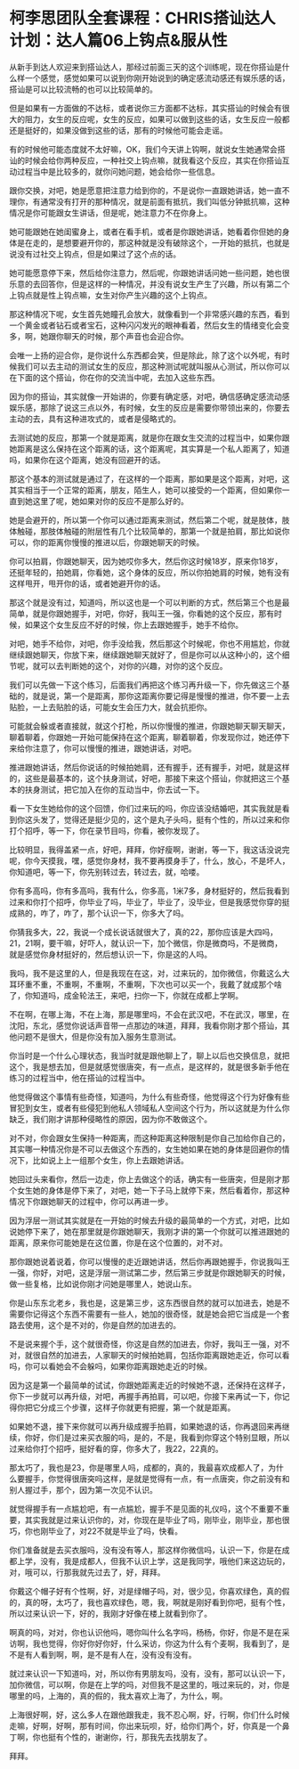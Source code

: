 # 柯李思团队全套课程：CHRIS搭讪达人计划：达人篇06上钩点&服从性

从新手到达人欢迎来到搭讪达人，那经过前面三天的这个训练呢，现在你搭讪是什么样一个感觉，感觉如果可以说到你刚开始说到的确定感流动感还有娱乐感的话，搭讪是可以比较流畅的也可以比较简单的。

但是如果有一方面做的不达标，或者说你三方面都不达标，其实搭讪的时候会有很大的阻力，女生的反应呢，女生的反应，如果可以做到这些的话，女生反应一般都还是挺好的，如果没做到这些的话，那有的时候他可能会走谣。

有的时候他可能态度就不太好嘛，OK，我们今天讲上钩啊，就说女生她通常会搭讪的时候会给你两种反应，一种社交上钩点嘛，就我看这个反应，其实在你搭讪互动过程当中是比较多的，就你问她问题，她会给你一些信息。

跟你交换，对吧，她是愿意把注意力给到你的，不是说你一直跟她讲话，她一直不理你，有通常没有打开的那种情况，就是前面有抵抗，我们叫低分钟抵抗嘛，这种情况是你可能跟女生讲话，但是呢，她注意力不在你身上。

她可能跟她在她闺蜜身上，或者在看手机，或者是你跟她讲话，她看着你但她的身体是在走的，是想要避开你的，那这种就是没有破除这个，一开始的抵抗，也就是说没有过社交上钩点，但是如果过了这个点的话。

她可能愿意停下来，然后给你注意力，然后呢，你跟她讲话问她一些问题，她也很乐意的去回答你，但是这样的一种情况，并没有说女生产生了兴趣，所以有第二个上钩点就是性上钩点嘛，女生对你产生兴趣的这个上钩点。

那这种情况下呢，女生首先她瞳孔会放大，就像看到一个非常感兴趣的东西，看到一个黄金或者钻石或者宝石，这种闪闪发光的眼神看着，然后女生的情绪变化会变多，啊，她跟你聊天的时候，那个声音也会迎合你。

会唯一上扬的迎合你，是你说什么东西都会笑，但是除此，除了这个以外呢，有时候我们可以去主动的测试女生的反应，那这种测试呢就叫服从心测试，所以你可以在下面的这个搭讪，你在你的交流当中呢，去加入这些东西。

因为你的搭讪，其实就像一开始讲的，你要有确定感，对吧，确信感确定感流动感娱乐感，那除了说这三点以外，有时候，女生的反应是需要你带领出来的，你要去主动的去，具有这种进攻式的，或者是侵略式的。

去测试她的反应，那第一个就是距离，就是你在跟女生交流的过程当中，如果你跟她距离是这么保持在这个距离的话，这个距离呢，其实算是一个私人距离了，知道吗，如果你在这个距离，她没有回避开的话。

那这个基本的测试就是通过了，在这样的一个距离，那如果是这个距离，对吧，这其实相当于一个正常的距离，朋友，陌生人，她可以接受的一个距离，但如果你一直到她这里了呢，她如果对你的反应不是那么好的。

她是会避开的，所以第一个你可以通过距离来测试，然后第二个呢，就是肢体，肢体触碰，那肢体触碰的附层性有几个比较简单的，那第一个就是拍肩，那比如说你可以，你的距离你慢慢的推进以后，你跟她聊天的时候。

你可以拍肩，你跟她聊天，因为她哎你多大，然后你这时候18岁，原来你18岁，还挺年轻的，拍她肩，你看她，这个身体的反应，所以你拍她肩的时候，她有没有这样甩开，甩开你的话，或者她避开你的话。

那这个就是没有过，知道吗，所以这也是一个可以判断的方式，然后第三个也是最简单，就是你跟她握手，对吧，你好，我叫王一强，你看她的这个反应，那有时候，如果这个女生反应不好的时候，你上去跟她握手，她手不给你。

对吧，她手不给你，对吧，你手没给我，然后那这个时候呢，你也不用尴尬，你就继续跟她聊天，你放下来，继续跟她聊天就好了，但是你可以从这种小的，这个细节呢，就可以去判断她的这个，对你的兴趣，对你的这个反应。

我们可以先做一下这个练习，后面我们再把这个练习再升级一下，你先做这三个基础的，就是说，第一个是距离，那你这距离你要记得是慢慢的推进，你不要一上去贴脸，一上去贴脸的话，可能女生会压力大，就会抗拒你。

可能就会躲或者直接就，就这个打枪，所以你慢慢的推进，你跟她聊天聊天聊天，聊着聊着，你跟她一开始可能保持在这个距离，聊着聊着，你发现你过，她还停下来给你注意了，你可以慢慢的推进，跟她讲话，对吧。

推进跟她讲话，然后你说话的时候拍她肩，还有握手，还有握手，对吧，就是这样的，这些是最基本的，这个扶身测试，好吧，那接下来这个搭讪，你就把这三个基本的扶身测试，把它加入在你的互动当中，你去试一下。

看一下女生她给你的这个回馈，你们过来玩的吗，你应该没结婚吧，其实我就是看到你这头发了，觉得还是挺少见的，这个是丸子头吗，挺有个性的，所以过来和你打个招呼，等一下，你在录节目吗，你看，被你发现了。

比较明显，我得盖紧一点，好吧，拜拜，你好瘦啊，谢谢，等一下，我这话没说完呢，你今天摸我，嘿，感觉你身材，我不要再摸身手了，什么，放心，不是坏人，你知道吧，等一下，你先别转过去，转过去，就，哈喽。

你有多高吗，你有多高吗，我有什么，你多高，1米7多，身材挺好的，然后我看到过来和你打个招呼，你毕业了吗，毕业了，毕业了，没毕业，但是我感觉你穿的挺成熟的，咋了，咋了，那个认识一下，你多大了吗。

你猜我多大，22，我说一个成长说话就很大了，真的22，那你应该是大四吗，21，21啊，要干嘛，好吓人，就认识一下，加个微信，你是微商吗，不是微商，就是感觉你身材挺好的，然后想认识一下，你是这的人吗。

我吗，我不是这里的人，但是我现在在这，对，过来玩的，加你微信，你戴这么大耳环重不重，不重啊，不重啊，不重啊，下次也可以买一个，我戴了就成那个啥了，你知道吗，成金轮法王，来吧，扫你一下，你就在成都上学啊。

不在啊，在哪上海，不在上海，那是哪里吗，不会在武汉吧，不在武汉，哪里，在沈阳，东北，感觉你说话声音带一点那边的味道，拜拜，我看你刚才那个搭讪，其他问题不是很大，但是你没有加入服务生意测试。

你当时是一个什么心理状态，我当时就是跟他聊上了，聊上以后也交换信息，就把这个，我是想去加，但是就感觉很唐突，有一点点，是这样的，就是很多新手他在练习的过程当中，他在搭讪的过程当中。

他觉得做这个事情有些奇怪，知道吗，为什么有些奇怪，他觉得这个行为好像有些冒犯到女生，或者有些侵犯到他私人领域私人空间这个行为，所以这就是为什么你缺乏，我们刚才讲那种侵略性的原因，因为你不敢做这个。

对不对，你会跟女生保持一种距离，而这种距离这种限制是你自己加给你自己的，其实哪一种情况你是不可以去做这个东西的，女生她如果在她的身体是回避你的情况下，比如说上上一组那个女生，你上去跟她讲话。

她回过头来看你，然后一边走，你上去做这个的话，确实有一些唐突，但是刚才那个女生她的身体是停下来了，对吧，她一下子马上就停下来，然后看着你，那这种情况下你跟她聊天的过程中，你可以再进一步。

因为浮层一测试其实就是在一开始的时候去升级的最简单的一个方式，对吧，比如说她停下来了，她在那里就是你跟她聊天，我刚才讲的第一个你就可以推进跟她的距离，原来你可能她是在这位置，你是在这个位置的，对不对。

那你跟她说着说着，你可以慢慢的走近跟她讲话，然后你再跟她握手，你说我叫王一强，你好，对吧，这是浮层一测试第二步，然后第三步就是你跟她聊天的时候，做一些复格，比如说你刚才问她是哪里人，她说山东。

你是山东东北老乡，我也是，这是第三步，这东西很自然的就可以加进去，她是不需要你记得这个东西不需要有一些人，她加的很奇怪，就是她会把它当成是一个套路去使用，这个是不对的，你是自然的加进去的。

不是说来握个手，这个就很奇怪，你这是自然的加进去，你好，我叫王一强，对不对，就很自然的加进去，人家聊天的时候拍她肩，包括你距离跟她走近，你可以看吗，你可以看她会不会躲吗，如果你距离跟她走近的时候。

因为这是第一个最简单的试试，你跟她距离走近的时候她不退，还保持在这样子，你下一步就可以再升级，对吧，再握手再拍肩，可以吧，你接下来再试一下，你记得你把它分成三个步骤，这样子你就更有把握，第一个就是距离。

如果她不退，接下来你就可以再升级成握手拍肩，如果她退的话，你再退回来再继续，你好，你们是过来买衣服的吗，是的，不是，我看到你穿这个特别显眼，所以过来给你打个招呼，挺好看的穿，你多大了，我22，22真的。

那太巧了，我也是23，你是哪里人吗，成都的，真的，我最喜欢成都人了，为什么要握手，你觉得很唐突吗这样，是就是觉得有一点，有一点唐突，你之前没有和别人握过手，那个，因为第一次见不认识。

就觉得握手有一点尴尬吧，有一点尴尬，握手不是见面的礼仪吗，这个不重要不重要，其实我就是过来认识你的，对，你现在是毕业了吗，刚毕业，刚毕业，那也很巧，你也刚毕业了，对22不就是毕业了吗，快看。

你们准备就是去买衣服吗，没有没有等人，那这样你微信吗，认识一下，你是在成都上学，没有，我是成都人，但我不认识上学，这是我同学，哦他们来这边玩的，对，哦可以，行那我就先过去了，好，拜拜。

你戴这个帽子好有个性啊，好，对是绿帽子吗，对，很少见，你喜欢绿色，真的假的，真的呀，太巧了，我也喜欢绿色，嗯，我，啊就是刚好看到你吧，挺有个性，所以过来认识一下，好的，我刚才好像在楼上就看到你了。

啊真的吗，对对，你也认识他吗，嗯你叫什么名字吗，杨杨，你好，你是不是在采访啊，我也觉得，你好你好你好，什么采访，你这为什么有个麦啊，我看到了，是不是有人看到啊，啊，是不是有人在，没有没有没有。

就过来认识一下知道吗，对，所以你有男朋友吗，没有，没有，那可以认识一下，加你微信，可以啊，你是在上学的吗，对但我不是这里的，哦过来玩的，对，你是哪里的吗，上海的，真的假的，我太喜欢上海了，为什么，啊。

上海很好啊，好，这么多人在跟他跟我走，我不忍心啊，好，行啊，你们什么时候走嘛，好啊，好啊，那有时间，你出来玩呗，好，给你们两个，好，你真是一个鼻丁啊，你也挺有个性的，谢谢你，行，那我先去找朋友了。

拜拜。